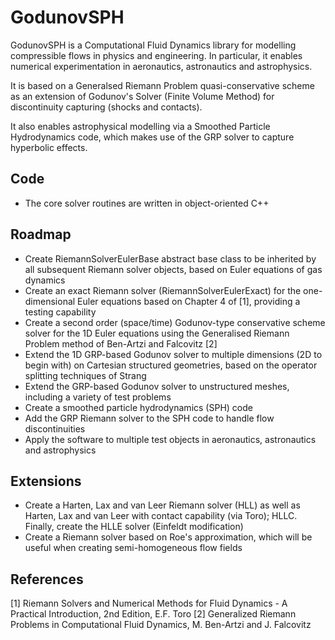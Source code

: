 # GodunovSPH

GodunovSPH is a Computational Fluid Dynamics library for modelling compressible flows in physics and engineering. In particular, it enables numerical experimentation in aeronautics, astronautics and astrophysics. 

It is based on a Generalsed Riemann Problem quasi-conservative scheme as an extension of Godunov's Solver (Finite Volume Method) for discontinuity capturing (shocks and contacts).

It also enables astrophysical modelling via a Smoothed Particle Hydrodynamics code, which makes use of the GRP solver to capture hyperbolic effects.

## Code

* The core solver routines are written in object-oriented C++

## Roadmap

* Create RiemannSolverEulerBase abstract base class to be inherited by all subsequent Riemann solver objects, based on Euler equations of gas dynamics
* Create an exact Riemann solver (RiemannSolverEulerExact) for the one-dimensional Euler equations based on Chapter 4 of [1], providing a testing capability
* Create a second order (space/time) Godunov-type conservative scheme solver for the 1D Euler equations using the Generalised Riemann Problem method of Ben-Artzi and Falcovitz [2]
* Extend the 1D GRP-based Godunov solver to multiple dimensions (2D to begin with) on Cartesian structured geometries, based on the operator splitting techniques of Strang
* Extend the GRP-based Godunov solver to unstructured meshes, including a variety of test problems
* Create a smoothed particle hydrodynamics (SPH) code
* Add the GRP Riemann solver to the SPH code to handle flow discontinuities
* Apply the software to multiple test objects in aeronautics, astronautics and astrophysics

## Extensions

* Create a Harten, Lax and van Leer Riemann solver (HLL) as well as Harten, Lax and van Leer with contact capability (via Toro); HLLC. Finally, create the HLLE solver (Einfeldt modification)
* Create a Riemann solver based on Roe's approximation, which will be useful when creating semi-homogeneous flow fields

## References

[1] Riemann Solvers and Numerical Methods for Fluid Dynamics - A Practical Introduction, 2nd Edition, E.F. Toro
[2] Generalized Riemann Problems in Computational Fluid Dynamics, M. Ben-Artzi and J. Falcovitz
